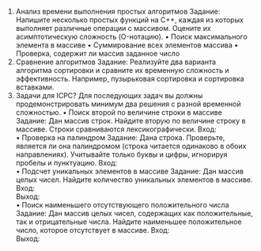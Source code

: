 1. Анализ времени выполнения простых алгоритмов
Задание: Напишите несколько простых функций на C++, каждая из которых выполняет различные операции с массивом. Оцените их асимптотическую сложность (O-нотацию).
•	Поиск максимального элемента в массиве
•	Суммирование всех элементов массива
•	Проверка, содержит ли массив заданное число
2. Сравнение алгоритмов
Задание: Реализуйте два варианта алгоритма сортировки и сравните их временную сложность и эффективность. Например, пузырьковая сортировка и сортировка вставками.
3. Задачи для ICPC?
Для последующих задач вы должны продемонстрировать минимум два решения с разной временной сложностью.
•	Поиск второй по величине строки в массиве
Задание: Дан массив строк. Найдите вторую по величине строку в массиве. Строки сравниваются лексикографически.
Вход:  
•	Проверка на палиндром
Задание: Дана строка. Проверьте, является ли она палиндромом (строка читается одинаково в обоих направлениях). Учитывайте только буквы и цифры, игнорируя пробелы и пунктуацию.
Вход:  
•	Подсчет уникальных элементов в массиве
Задание: Дан массив целых чисел. Найдите количество уникальных элементов в массиве.
Вход:  
Выход:  
•	Поиск наименьшего отсутствующего положительного числа
Задание: Дан массив целых чисел, содержащих как положительные, так и отрицательные числа. Найдите наименьшее положительное число, которое отсутствует в массиве.
Вход:  
Выход:  


